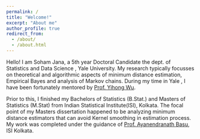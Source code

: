 ```yaml
---
permalink: /
title: "Welcome!"
excerpt: "About me"
author_profile: true
redirect_from: 
  - /about/
  - /about.html
---
```


Hello! I am Soham Jana, a 5th year Doctoral Candidate the dept. of Statistics and Data Science , Yale University. My research typically focusses on theoretical and algorithmic aspects of minimum distance estimation, Empirical Bayes and analysis of Markov chains. During my time in Yale , I have been fortunately mentored by [Prof. Yihong Wu](http://www.stat.yale.edu/~yw562/).

Prior to this, I finished my Bachelors of Statistics (B.Stat.) and Masters of Statistics (M.Stat) from Indian Statistical Institute(ISI), Kolkata. The focal point of my Masters dissertation happened to be analyzing minimum distance estimators that can avoid Kernel smoothing in estimation process. My work was completed under the guidance of [Prof. Ayanendranath Basu](https://www.isical.ac.in/~ayanbasu/), ISI Kolkata.

